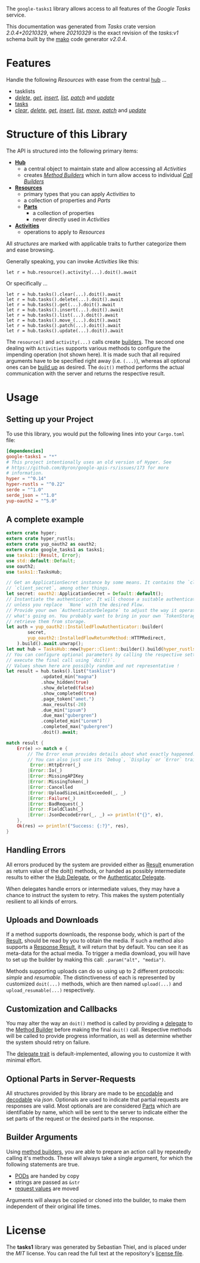 <!---
DO NOT EDIT !
This file was generated automatically from 'src/mako/api/README.md.mako'
DO NOT EDIT !
-->
The `google-tasks1` library allows access to all features of the *Google Tasks* service.

This documentation was generated from *Tasks* crate version *2.0.4+20210329*, where *20210329* is the exact revision of the *tasks:v1* schema built by the [mako](http://www.makotemplates.org/) code generator *v2.0.4*.
# Features

Handle the following *Resources* with ease from the central [hub](https://docs.rs/google-tasks1/2.0.4+20210329/google_tasks1/TasksHub) ... 

* tasklists
 * [*delete*](https://docs.rs/google-tasks1/2.0.4+20210329/google_tasks1/api::TasklistDeleteCall), [*get*](https://docs.rs/google-tasks1/2.0.4+20210329/google_tasks1/api::TasklistGetCall), [*insert*](https://docs.rs/google-tasks1/2.0.4+20210329/google_tasks1/api::TasklistInsertCall), [*list*](https://docs.rs/google-tasks1/2.0.4+20210329/google_tasks1/api::TasklistListCall), [*patch*](https://docs.rs/google-tasks1/2.0.4+20210329/google_tasks1/api::TasklistPatchCall) and [*update*](https://docs.rs/google-tasks1/2.0.4+20210329/google_tasks1/api::TasklistUpdateCall)
* [tasks](https://docs.rs/google-tasks1/2.0.4+20210329/google_tasks1/api::Task)
 * [*clear*](https://docs.rs/google-tasks1/2.0.4+20210329/google_tasks1/api::TaskClearCall), [*delete*](https://docs.rs/google-tasks1/2.0.4+20210329/google_tasks1/api::TaskDeleteCall), [*get*](https://docs.rs/google-tasks1/2.0.4+20210329/google_tasks1/api::TaskGetCall), [*insert*](https://docs.rs/google-tasks1/2.0.4+20210329/google_tasks1/api::TaskInsertCall), [*list*](https://docs.rs/google-tasks1/2.0.4+20210329/google_tasks1/api::TaskListCall), [*move*](https://docs.rs/google-tasks1/2.0.4+20210329/google_tasks1/api::TaskMoveCall), [*patch*](https://docs.rs/google-tasks1/2.0.4+20210329/google_tasks1/api::TaskPatchCall) and [*update*](https://docs.rs/google-tasks1/2.0.4+20210329/google_tasks1/api::TaskUpdateCall)




# Structure of this Library

The API is structured into the following primary items:

* **[Hub](https://docs.rs/google-tasks1/2.0.4+20210329/google_tasks1/TasksHub)**
    * a central object to maintain state and allow accessing all *Activities*
    * creates [*Method Builders*](https://docs.rs/google-tasks1/2.0.4+20210329/google_tasks1/client::MethodsBuilder) which in turn
      allow access to individual [*Call Builders*](https://docs.rs/google-tasks1/2.0.4+20210329/google_tasks1/client::CallBuilder)
* **[Resources](https://docs.rs/google-tasks1/2.0.4+20210329/google_tasks1/client::Resource)**
    * primary types that you can apply *Activities* to
    * a collection of properties and *Parts*
    * **[Parts](https://docs.rs/google-tasks1/2.0.4+20210329/google_tasks1/client::Part)**
        * a collection of properties
        * never directly used in *Activities*
* **[Activities](https://docs.rs/google-tasks1/2.0.4+20210329/google_tasks1/client::CallBuilder)**
    * operations to apply to *Resources*

All *structures* are marked with applicable traits to further categorize them and ease browsing.

Generally speaking, you can invoke *Activities* like this:

```Rust,ignore
let r = hub.resource().activity(...).doit().await
```

Or specifically ...

```ignore
let r = hub.tasks().clear(...).doit().await
let r = hub.tasks().delete(...).doit().await
let r = hub.tasks().get(...).doit().await
let r = hub.tasks().insert(...).doit().await
let r = hub.tasks().list(...).doit().await
let r = hub.tasks().move_(...).doit().await
let r = hub.tasks().patch(...).doit().await
let r = hub.tasks().update(...).doit().await
```

The `resource()` and `activity(...)` calls create [builders][builder-pattern]. The second one dealing with `Activities` 
supports various methods to configure the impending operation (not shown here). It is made such that all required arguments have to be 
specified right away (i.e. `(...)`), whereas all optional ones can be [build up][builder-pattern] as desired.
The `doit()` method performs the actual communication with the server and returns the respective result.

# Usage

## Setting up your Project

To use this library, you would put the following lines into your `Cargo.toml` file:

```toml
[dependencies]
google-tasks1 = "*"
# This project intentionally uses an old version of Hyper. See
# https://github.com/Byron/google-apis-rs/issues/173 for more
# information.
hyper = "^0.14"
hyper-rustls = "^0.22"
serde = "^1.0"
serde_json = "^1.0"
yup-oauth2 = "^5.0"
```

## A complete example

```Rust
extern crate hyper;
extern crate hyper_rustls;
extern crate yup_oauth2 as oauth2;
extern crate google_tasks1 as tasks1;
use tasks1::{Result, Error};
use std::default::Default;
use oauth2;
use tasks1::TasksHub;

// Get an ApplicationSecret instance by some means. It contains the `client_id` and 
// `client_secret`, among other things.
let secret: oauth2::ApplicationSecret = Default::default();
// Instantiate the authenticator. It will choose a suitable authentication flow for you, 
// unless you replace  `None` with the desired Flow.
// Provide your own `AuthenticatorDelegate` to adjust the way it operates and get feedback about 
// what's going on. You probably want to bring in your own `TokenStorage` to persist tokens and
// retrieve them from storage.
let auth = yup_oauth2::InstalledFlowAuthenticator::builder(
        secret,
        yup_oauth2::InstalledFlowReturnMethod::HTTPRedirect,
    ).build().await.unwrap();
let mut hub = TasksHub::new(hyper::Client::builder().build(hyper_rustls::HttpsConnector::with_native_roots()), auth);
// You can configure optional parameters by calling the respective setters at will, and
// execute the final call using `doit()`.
// Values shown here are possibly random and not representative !
let result = hub.tasks().list("tasklist")
             .updated_min("magna")
             .show_hidden(true)
             .show_deleted(false)
             .show_completed(true)
             .page_token("amet.")
             .max_results(-20)
             .due_min("ipsum")
             .due_max("gubergren")
             .completed_min("Lorem")
             .completed_max("gubergren")
             .doit().await;

match result {
    Err(e) => match e {
        // The Error enum provides details about what exactly happened.
        // You can also just use its `Debug`, `Display` or `Error` traits
         Error::HttpError(_)
        |Error::Io(_)
        |Error::MissingAPIKey
        |Error::MissingToken(_)
        |Error::Cancelled
        |Error::UploadSizeLimitExceeded(_, _)
        |Error::Failure(_)
        |Error::BadRequest(_)
        |Error::FieldClash(_)
        |Error::JsonDecodeError(_, _) => println!("{}", e),
    },
    Ok(res) => println!("Success: {:?}", res),
}

```
## Handling Errors

All errors produced by the system are provided either as [Result](https://docs.rs/google-tasks1/2.0.4+20210329/google_tasks1/client::Result) enumeration as return value of
the doit() methods, or handed as possibly intermediate results to either the 
[Hub Delegate](https://docs.rs/google-tasks1/2.0.4+20210329/google_tasks1/client::Delegate), or the [Authenticator Delegate](https://docs.rs/yup-oauth2/*/yup_oauth2/trait.AuthenticatorDelegate.html).

When delegates handle errors or intermediate values, they may have a chance to instruct the system to retry. This 
makes the system potentially resilient to all kinds of errors.

## Uploads and Downloads
If a method supports downloads, the response body, which is part of the [Result](https://docs.rs/google-tasks1/2.0.4+20210329/google_tasks1/client::Result), should be
read by you to obtain the media.
If such a method also supports a [Response Result](https://docs.rs/google-tasks1/2.0.4+20210329/google_tasks1/client::ResponseResult), it will return that by default.
You can see it as meta-data for the actual media. To trigger a media download, you will have to set up the builder by making
this call: `.param("alt", "media")`.

Methods supporting uploads can do so using up to 2 different protocols: 
*simple* and *resumable*. The distinctiveness of each is represented by customized 
`doit(...)` methods, which are then named `upload(...)` and `upload_resumable(...)` respectively.

## Customization and Callbacks

You may alter the way an `doit()` method is called by providing a [delegate](https://docs.rs/google-tasks1/2.0.4+20210329/google_tasks1/client::Delegate) to the 
[Method Builder](https://docs.rs/google-tasks1/2.0.4+20210329/google_tasks1/client::CallBuilder) before making the final `doit()` call. 
Respective methods will be called to provide progress information, as well as determine whether the system should 
retry on failure.

The [delegate trait](https://docs.rs/google-tasks1/2.0.4+20210329/google_tasks1/client::Delegate) is default-implemented, allowing you to customize it with minimal effort.

## Optional Parts in Server-Requests

All structures provided by this library are made to be [encodable](https://docs.rs/google-tasks1/2.0.4+20210329/google_tasks1/client::RequestValue) and 
[decodable](https://docs.rs/google-tasks1/2.0.4+20210329/google_tasks1/client::ResponseResult) via *json*. Optionals are used to indicate that partial requests are responses 
are valid.
Most optionals are are considered [Parts](https://docs.rs/google-tasks1/2.0.4+20210329/google_tasks1/client::Part) which are identifiable by name, which will be sent to 
the server to indicate either the set parts of the request or the desired parts in the response.

## Builder Arguments

Using [method builders](https://docs.rs/google-tasks1/2.0.4+20210329/google_tasks1/client::CallBuilder), you are able to prepare an action call by repeatedly calling it's methods.
These will always take a single argument, for which the following statements are true.

* [PODs][wiki-pod] are handed by copy
* strings are passed as `&str`
* [request values](https://docs.rs/google-tasks1/2.0.4+20210329/google_tasks1/client::RequestValue) are moved

Arguments will always be copied or cloned into the builder, to make them independent of their original life times.

[wiki-pod]: http://en.wikipedia.org/wiki/Plain_old_data_structure
[builder-pattern]: http://en.wikipedia.org/wiki/Builder_pattern
[google-go-api]: https://github.com/google/google-api-go-client

# License
The **tasks1** library was generated by Sebastian Thiel, and is placed 
under the *MIT* license.
You can read the full text at the repository's [license file][repo-license].

[repo-license]: https://github.com/Byron/google-apis-rsblob/main/LICENSE.md

